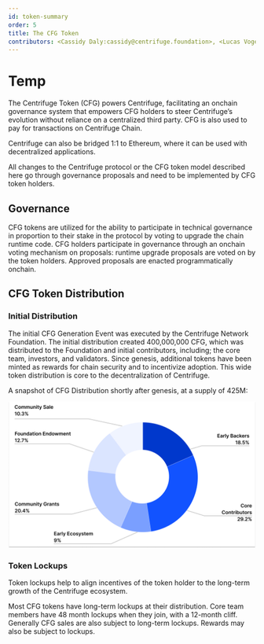 ```yaml
---
id: token-summary
order: 5
title: The CFG Token
contributors: <Cassidy Daly:cassidy@centrifuge.foundation>, <Lucas Vogelsang:lucas@centrifuge.foundation>
---
```


# Temp

The Centrifuge Token (CFG) powers Centrifuge, facilitating an onchain governance system that empowers CFG holders to steer Centrifuge’s evolution without reliance on a centralized third party. CFG is also used to pay for transactions on Centrifuge Chain.

Centrifuge can also be bridged 1:1 to Ethereum, where it can be used with decentralized applications.

All changes to the Centrifuge protocol or the CFG token model described here go through governance proposals and need to be implemented by CFG token holders.

## Governance
CFG tokens are utilized  for the ability to participate in technical governance in proportion to their stake in the protocol by voting to upgrade the chain runtime code. CFG holders participate in governance through an onchain voting mechanism on proposals: runtime upgrade proposals are voted on by the token holders. Approved proposals are enacted programmatically onchain.

## CFG Token Distribution
### Initial Distribution
The initial CFG Generation Event was executed by the Centrifuge Network Foundation. The initial distribution created 400,000,000 CFG, which was distributed to the Foundation and initial contributors, including; the core team, investors, and validators. Since genesis, additional tokens have been minted as rewards for chain security and to incentivize adoption. This wide token distribution is core to the decentralization of Centrifuge.

A snapshot of CFG Distribution shortly after genesis, at a supply of 425M:

![](./images/token_distribution.png#width=60%)

### Token Lockups
Token lockups help to align incentives of the token holder to the long-term growth of the Centrifuge ecosystem.

Most CFG tokens have long-term lockups at their distribution. Core team members have 48 month lockups when they join, with a 12-month cliff. Generally CFG sales are also subject to long-term lockups. Rewards may also be subject to lockups.